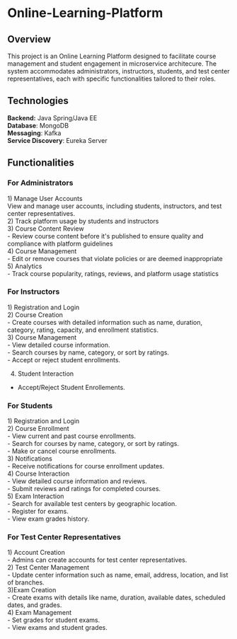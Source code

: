 # Online-Learning-Platform

<h2>Overview</h2>
This project is an Online Learning Platform designed to facilitate course management and student engagement in microservice architecure. The system accommodates administrators, instructors, students, and test center representatives, each with specific functionalities tailored to their roles.

<h2>Technologies</h2>
<b>Backend:</b> Java Spring/Java EE<br>
<b>Database</b>: MongoDB<br>
<b>Messaging</b>: Kafka<br>
<b>Service Discovery</b>: Eureka Server<br>

<h2>Functionalities</h2>

<h3>For Administrators</h3>
1) Manage User Accounts<br>
  View and manage user accounts, including students, instructors, and test center representatives.<br>
2) Track platform usage by students and instructors<br>
3) Course Content Review<br>
  - Review course content before it's published to ensure quality and compliance with platform guidelines<br>
4) Course Management<br>
  - Edit or remove courses that violate policies or are deemed inappropriate<br>
5) Analytics<br>
  - Track course popularity, ratings, reviews, and platform usage statistics<br>

<h3>For Instructors</h3>
1) Registration and Login<br>
2) Course Creation<br>
  - Create courses with detailed information such as name, duration, category, rating, capacity, and enrollment statistics.<br>
3) Course Management<br>
  - View detailed course information.<br>
  - Search courses by name, category, or sort by ratings.<br>
  - Accept or reject student enrollments.<br>

4) Student Interaction<br>
  - Accept/Reject Student Enrollements.<br>

<h3>For Students</h3>
1) Registration and Login<br>
2) Course Enrollment<br>
  - View current and past course enrollments.<br>
  - Search for courses by name, category, or sort by ratings.<br>
  - Make or cancel course enrollments.<br>
3) Notifications<br>
  - Receive notifications for course enrollment updates.<br>
4) Course Interaction<br>
  - View detailed course information and reviews.<br>
  - Submit reviews and ratings for completed courses.<br>
5) Exam Interaction<br>
  - Search for available test centers by geographic location.<br>
  - Register for exams.<br>
  - View exam grades history.<br>
<h3>For Test Center Representatives</h3>
1) Account Creation<br>
  - Admins can create accounts for test center representatives.<br>
2) Test Center Management<br>
  - Update center information such as name, email, address, location, and list of branches.<br>
3)Exam Creation<br>
  - Create exams with details like name, duration, available dates, scheduled dates, and grades.<br>
4) Exam Management<br>
  - Set grades for student exams.<br>
  - View exams and student grades.<br>
